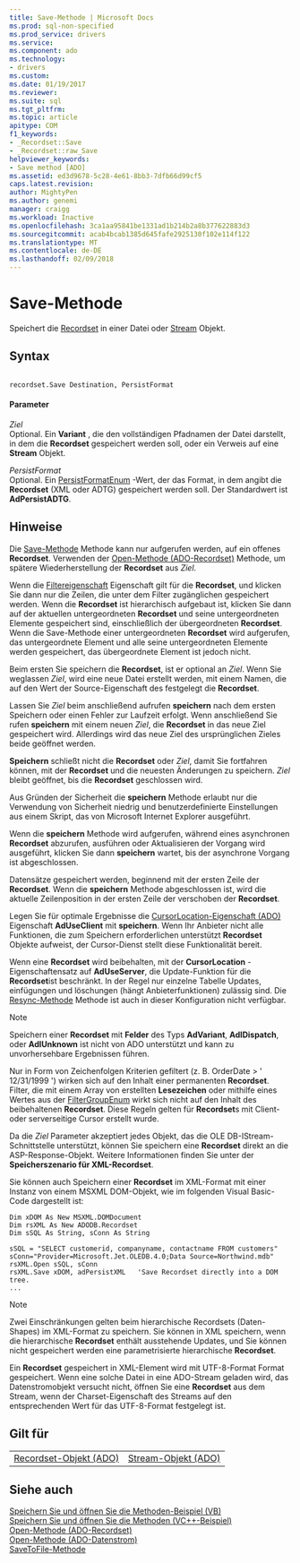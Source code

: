 ```yaml
---
title: Save-Methode | Microsoft Docs
ms.prod: sql-non-specified
ms.prod_service: drivers
ms.service: 
ms.component: ado
ms.technology:
- drivers
ms.custom: 
ms.date: 01/19/2017
ms.reviewer: 
ms.suite: sql
ms.tgt_pltfrm: 
ms.topic: article
apitype: COM
f1_keywords:
- _Recordset::Save
- _Recordset::raw_Save
helpviewer_keywords:
- Save method [ADO]
ms.assetid: ed3d9678-5c28-4e61-8bb3-7dfb66d99cf5
caps.latest.revision: 
author: MightyPen
ms.author: genemi
manager: craigg
ms.workload: Inactive
ms.openlocfilehash: 3ca1aa95841be1331ad1b214b2a8b377622883d3
ms.sourcegitcommit: acab4bcab1385d645fafe2925130f102e114f122
ms.translationtype: MT
ms.contentlocale: de-DE
ms.lasthandoff: 02/09/2018
---
```

# <a name="save-method"></a>Save-Methode
Speichert die [Recordset](../../../ado/reference/ado-api/recordset-object-ado.md) in einer Datei oder [Stream](../../../ado/reference/ado-api/stream-object-ado.md) Objekt.  
  
## <a name="syntax"></a>Syntax  
  
```  
  
recordset.Save Destination, PersistFormat  
```  
  
#### <a name="parameters"></a>Parameter  
 *Ziel*  
 Optional. Ein **Variant** , die den vollständigen Pfadnamen der Datei darstellt, in dem die **Recordset** gespeichert werden soll, oder ein Verweis auf eine **Stream** Objekt.  
  
 *PersistFormat*  
 Optional. Ein [PersistFormatEnum](../../../ado/reference/ado-api/persistformatenum.md) -Wert, der das Format, in dem angibt die **Recordset** (XML oder ADTG) gespeichert werden soll. Der Standardwert ist **AdPersistADTG**.  
  
## <a name="remarks"></a>Hinweise  
 Die [Save-Methode](../../../ado/reference/ado-api/save-method.md) Methode kann nur aufgerufen werden, auf ein offenes **Recordset**. Verwenden der [Open-Methode (ADO-Recordset)](../../../ado/reference/ado-api/open-method-ado-recordset.md) Methode, um spätere Wiederherstellung der **Recordset** aus *Ziel*.  
  
 Wenn die [Filtereigenschaft](../../../ado/reference/ado-api/filter-property.md) Eigenschaft gilt für die **Recordset**, und klicken Sie dann nur die Zeilen, die unter dem Filter zugänglichen gespeichert werden. Wenn die **Recordset** ist hierarchisch aufgebaut ist, klicken Sie dann auf der aktuellen untergeordneten **Recordset** und seine untergeordneten Elemente gespeichert sind, einschließlich der übergeordneten **Recordset**. Wenn die Save-Methode einer untergeordneten **Recordset** wird aufgerufen, das untergeordnete Element und alle seine untergeordneten Elemente werden gespeichert, das übergeordnete Element ist jedoch nicht.  
  
 Beim ersten Sie speichern die **Recordset**, ist er optional an *Ziel*. Wenn Sie weglassen *Ziel*, wird eine neue Datei erstellt werden, mit einem Namen, die auf den Wert der Source-Eigenschaft des festgelegt die **Recordset**.  
  
 Lassen Sie *Ziel* beim anschließend aufrufen **speichern** nach dem ersten Speichern oder einen Fehler zur Laufzeit erfolgt. Wenn anschließend Sie rufen **speichern** mit einem neuen *Ziel*, die **Recordset** in das neue Ziel gespeichert wird. Allerdings wird das neue Ziel des ursprünglichen Zieles beide geöffnet werden.  
  
 **Speichern** schließt nicht die **Recordset** oder *Ziel*, damit Sie fortfahren können, mit der **Recordset** und die neuesten Änderungen zu speichern. *Ziel* bleibt geöffnet, bis die **Recordset** geschlossen wird.  
  
 Aus Gründen der Sicherheit die **speichern** Methode erlaubt nur die Verwendung von Sicherheit niedrig und benutzerdefinierte Einstellungen aus einem Skript, das von Microsoft Internet Explorer ausgeführt.  
  
 Wenn die **speichern** Methode wird aufgerufen, während eines asynchronen **Recordset** abzurufen, ausführen oder Aktualisieren der Vorgang wird ausgeführt, klicken Sie dann **speichern** wartet, bis der asynchrone Vorgang ist abgeschlossen.  
  
 Datensätze gespeichert werden, beginnend mit der ersten Zeile der **Recordset**. Wenn die **speichern** Methode abgeschlossen ist, wird die aktuelle Zeilenposition in der ersten Zeile der verschoben der **Recordset**.  
  
 Legen Sie für optimale Ergebnisse die [CursorLocation-Eigenschaft (ADO)](../../../ado/reference/ado-api/cursorlocation-property-ado.md) Eigenschaft **AdUseClient** mit **speichern**. Wenn Ihr Anbieter nicht alle Funktionen, die zum Speichern erforderlichen unterstützt **Recordset** Objekte aufweist, der Cursor-Dienst stellt diese Funktionalität bereit.  
  
 Wenn eine **Recordset** wird beibehalten, mit der **CursorLocation** -Eigenschaftensatz auf **AdUseServer**, die Update-Funktion für die **Recordset**ist beschränkt. In der Regel nur einzelne Tabelle Updates, einfügungen und löschungen (hängt Anbieterfunktionen) zulässig sind. Die [Resync-Methode](../../../ado/reference/ado-api/resync-method.md) Methode ist auch in dieser Konfiguration nicht verfügbar.  
  
> [!NOTE]
>  Speichern einer **Recordset** mit **Felder** des Typs **AdVariant**, **AdIDispatch**, oder **AdIUnknown** ist nicht von ADO unterstützt und kann zu unvorhersehbare Ergebnissen führen.  
  
 Nur in Form von Zeichenfolgen Kriterien gefiltert (z. B. OrderDate > ' 12/31/1999 ') wirken sich auf den Inhalt einer permanenten **Recordset**. Filter, die mit einem Array von erstellten **Lesezeichen** oder mithilfe eines Wertes aus der [FilterGroupEnum](../../../ado/reference/ado-api/filtergroupenum.md) wirkt sich nicht auf den Inhalt des beibehaltenen **Recordset**. Diese Regeln gelten für **Recordset**s mit Client- oder serverseitige Cursor erstellt wurde.  
  
 Da die *Ziel* Parameter akzeptiert jedes Objekt, das die OLE DB-IStream-Schnittstelle unterstützt, können Sie speichern eine **Recordset** direkt an die ASP-Response-Objekt. Weitere Informationen finden Sie unter der **Speicherszenario für XML-Recordset**.  
  
 Sie können auch Speichern einer **Recordset** im XML-Format mit einer Instanz von einem MSXML DOM-Objekt, wie im folgenden Visual Basic-Code dargestellt ist:  
  
```  
Dim xDOM As New MSXML.DOMDocument  
Dim rsXML As New ADODB.Recordset  
Dim sSQL As String, sConn As String  
  
sSQL = "SELECT customerid, companyname, contactname FROM customers"  
sConn="Provider=Microsoft.Jet.OLEDB.4.0;Data Source=Northwind.mdb"  
rsXML.Open sSQL, sConn  
rsXML.Save xDOM, adPersistXML   'Save Recordset directly into a DOM tree.  
...  
```  
  
> [!NOTE]
>  Zwei Einschränkungen gelten beim hierarchische Recordsets (Daten-Shapes) im XML-Format zu speichern. Sie können in XML speichern, wenn die hierarchische **Recordset** enthält ausstehende Updates, und Sie können nicht gespeichert werden eine parametrisierte hierarchische **Recordset**.  
  
 Ein **Recordset** gespeichert in XML-Element wird mit UTF-8-Format Format gespeichert. Wenn eine solche Datei in eine ADO-Stream geladen wird, das Datenstromobjekt versucht nicht, öffnen Sie eine **Recordset** aus dem Stream, wenn der Charset-Eigenschaft des Streams auf den entsprechenden Wert für das UTF-8-Format festgelegt ist.  
  
## <a name="applies-to"></a>Gilt für  
  
|||  
|-|-|  
|[Recordset-Objekt (ADO)](../../../ado/reference/ado-api/recordset-object-ado.md)|[Stream-Objekt (ADO)](../../../ado/reference/ado-api/stream-object-ado.md)|  
  
## <a name="see-also"></a>Siehe auch  
 [Speichern Sie und öffnen Sie die Methoden-Beispiel (VB)](../../../ado/reference/ado-api/save-and-open-methods-example-vb.md)   
 [Speichern Sie und öffnen Sie die Methoden (VC++-Beispiel)](../../../ado/reference/ado-api/save-and-open-methods-example-vc.md)   
 [Open-Methode (ADO-Recordset)](../../../ado/reference/ado-api/open-method-ado-recordset.md)   
 [Open-Methode (ADO-Datenstrom)](../../../ado/reference/ado-api/open-method-ado-stream.md)   
 [SaveToFile-Methode](../../../ado/reference/ado-api/savetofile-method.md)
